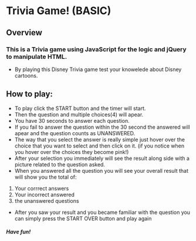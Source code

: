 # **Trivia Game! (BASIC)**
## Overview
### This is a Trivia game using JavaScript for the logic and jQuery to manipulate HTML.
- By playing this Disney Trivia game test your knowelede about Disney cartoons.

## How to play:
- To play click the START button and the timer will start.
- Then the question and multiple choices(4) will apear. 
- You have 30 seconds to answer each question.
- If you fail to answer the question within the 30 second the answered will apear and the question counts as UNANSWERED.
- The way that you select the answer is really simple just hover over the choice that you want to select and then click on it. (if you notice when you hover over the choices they become pink!)
- After your selection you immediately will see the result along side with a picture related to the question asked.
- When you answered all the question you will see your overall result that will show you the total of: 
1. Your corrrect answers
2. Your incorrect answered
3. the unanswered questions
- After you saw your result and you became familiar with the question you can simply press the START OVER button and play again
##### Have fun!

